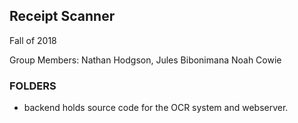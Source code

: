Receipt Scanner
---
Fall of 2018

Group Members: 
Nathan Hodgson,
Jules Bibonimana
Noah Cowie


### FOLDERS

- backend
  holds source code for the OCR system and webserver.

